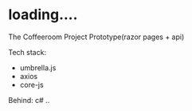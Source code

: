 # loading....
The Coffeeroom Project Prototype(razor pages + api)

Tech stack:
 - umbrella.js
 - axios
 - core-js

Behind:
  c#
 ..
